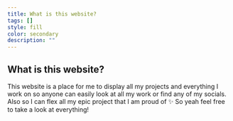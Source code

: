 ```yaml
---
title: What is this website?
tags: []
style: fill
color: secondary
description: ""
---
```


## What is this website?
This website is a place for me to display all my projects and everything I work on so anyone can easily look at all my work or find any of my socials.
Also so I can flex all my epic project that I am proud of ✨
So yeah feel free to take a look at everything!
